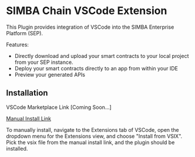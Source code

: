 # SIMBA Chain VSCode Extension

This Plugin provides integration of VSCode into the SIMBA Enterprise Platform (SEP).

Features:
- Directly download and upload your smart contracts to your local project from your SEP instance.
- Deploy your smart contracts directly to an app from within your IDE
- Preview your generated APIs 

## Installation
VSCode Marketplace Link [Coming Soon...]

[Manual Install Link](https://github.com/simbachain/simbachain-vscode-extension/blob/main/simbachain-vscode-extension-1.0.0.vsix)

To manually install, navigate to the Extensions tab of VSCode, open the dropdown menu for the Extensions view, and choose "Install from VSIX". Pick the  vsix file from the manual install link, and the plugin should be installed.
 

